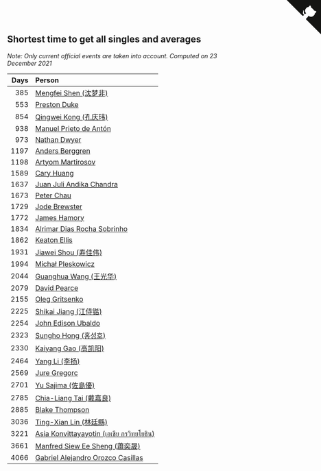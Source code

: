 ## Shortest time to get all singles and averages

*Note: Only current official events are taken into account.*
*Computed on 23 December 2021*

| Days | Person |
| ---: | :--- |
| 385 | [Mengfei Shen (沈梦非)](https://www.worldcubeassociation.org/persons/2018SHEN07) |
| 553 | [Preston Duke](https://www.worldcubeassociation.org/persons/2018DUKE01) |
| 854 | [Qingwei Kong (孔庆玮)](https://www.worldcubeassociation.org/persons/2012KONG01) |
| 938 | [Manuel Prieto de Antón](https://www.worldcubeassociation.org/persons/2015ANTO04) |
| 973 | [Nathan Dwyer](https://www.worldcubeassociation.org/persons/2011DWYE02) |
| 1197 | [Anders Berggren](https://www.worldcubeassociation.org/persons/2011BERG02) |
| 1198 | [Artyom Martirosov](https://www.worldcubeassociation.org/persons/2016MART29) |
| 1589 | [Cary Huang](https://www.worldcubeassociation.org/persons/2015HUAN48) |
| 1637 | [Juan Juli Andika Chandra](https://www.worldcubeassociation.org/persons/2009CHAN15) |
| 1673 | [Peter Chau](https://www.worldcubeassociation.org/persons/2011CHAU05) |
| 1729 | [Jode Brewster](https://www.worldcubeassociation.org/persons/2016JONE04) |
| 1772 | [James Hamory](https://www.worldcubeassociation.org/persons/2009HAMO01) |
| 1834 | [Alrimar Dias Rocha Sobrinho](https://www.worldcubeassociation.org/persons/2011SOBR01) |
| 1862 | [Keaton Ellis](https://www.worldcubeassociation.org/persons/2012ELLI01) |
| 1931 | [Jiawei Shou (寿佳伟)](https://www.worldcubeassociation.org/persons/2009SHOU01) |
| 1994 | [Michał Pleskowicz](https://www.worldcubeassociation.org/persons/2009PLES01) |
| 2044 | [Guanghua Wang (王光华)](https://www.worldcubeassociation.org/persons/2009WANG21) |
| 2079 | [David Pearce](https://www.worldcubeassociation.org/persons/2015PEAR02) |
| 2155 | [Oleg Gritsenko](https://www.worldcubeassociation.org/persons/2011GRIT01) |
| 2225 | [Shikai Jiang (江侍锴)](https://www.worldcubeassociation.org/persons/2012JIAN07) |
| 2254 | [John Edison Ubaldo](https://www.worldcubeassociation.org/persons/2010UBAL01) |
| 2323 | [Sungho Hong (홍성호)](https://www.worldcubeassociation.org/persons/2011SUNG01) |
| 2330 | [Kaiyang Gao (高凯阳)](https://www.worldcubeassociation.org/persons/2012GAOK01) |
| 2464 | [Yang Li (李扬)](https://www.worldcubeassociation.org/persons/2012LIYA01) |
| 2569 | [Jure Gregorc](https://www.worldcubeassociation.org/persons/2010GREG01) |
| 2701 | [Yu Sajima (佐島優)](https://www.worldcubeassociation.org/persons/2008SAJI01) |
| 2785 | [Chia-Liang Tai (戴嘉良)](https://www.worldcubeassociation.org/persons/2008TAIC01) |
| 2885 | [Blake Thompson](https://www.worldcubeassociation.org/persons/2010THOM03) |
| 3036 | [Ting-Xian Lin (林廷縣)](https://www.worldcubeassociation.org/persons/2011LINJ04) |
| 3221 | [Asia Konvittayayotin (เอเชีย กรวิทยโยธิน)](https://www.worldcubeassociation.org/persons/2009KONV01) |
| 3661 | [Manfred Siew Ee Sheng (蕭奕晟)](https://www.worldcubeassociation.org/persons/2009SIEW03) |
| 4066 | [Gabriel Alejandro Orozco Casillas](https://www.worldcubeassociation.org/persons/2008CASI01) |


<a href="https://github.com/jonatanklosko/wca_statistics" class="github-corner" aria-label="View source on Github"><svg width="80" height="80" viewBox="0 0 250 250" style="fill:#151513; color:#fff; position: absolute; top: 0; border: 0; right: 0;" aria-hidden="true"><path d="M0,0 L115,115 L130,115 L142,142 L250,250 L250,0 Z"></path><path d="M128.3,109.0 C113.8,99.7 119.0,89.6 119.0,89.6 C122.0,82.7 120.5,78.6 120.5,78.6 C119.2,72.0 123.4,76.3 123.4,76.3 C127.3,80.9 125.5,87.3 125.5,87.3 C122.9,97.6 130.6,101.9 134.4,103.2" fill="currentColor" style="transform-origin: 130px 106px;" class="octo-arm"></path><path d="M115.0,115.0 C114.9,115.1 118.7,116.5 119.8,115.4 L133.7,101.6 C136.9,99.2 139.9,98.4 142.2,98.6 C133.8,88.0 127.5,74.4 143.8,58.0 C148.5,53.4 154.0,51.2 159.7,51.0 C160.3,49.4 163.2,43.6 171.4,40.1 C171.4,40.1 176.1,42.5 178.8,56.2 C183.1,58.6 187.2,61.8 190.9,65.4 C194.5,69.0 197.7,73.2 200.1,77.6 C213.8,80.2 216.3,84.9 216.3,84.9 C212.7,93.1 206.9,96.0 205.4,96.6 C205.1,102.4 203.0,107.8 198.3,112.5 C181.9,128.9 168.3,122.5 157.7,114.1 C157.9,116.9 156.7,120.9 152.7,124.9 L141.0,136.5 C139.8,137.7 141.6,141.9 141.8,141.8 Z" fill="currentColor" class="octo-body"></path></svg></a><style>.github-corner:hover .octo-arm{animation:octocat-wave 560ms ease-in-out}@keyframes octocat-wave{0%,100%{transform:rotate(0)}20%,60%{transform:rotate(-25deg)}40%,80%{transform:rotate(10deg)}}@media (max-width:500px){.github-corner:hover .octo-arm{animation:none}.github-corner .octo-arm{animation:octocat-wave 560ms ease-in-out}}</style>
